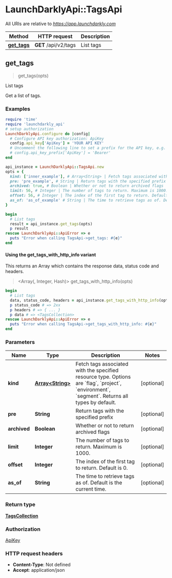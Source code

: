 # LaunchDarklyApi::TagsApi

All URIs are relative to *https://app.launchdarkly.com*

| Method | HTTP request | Description |
| ------ | ------------ | ----------- |
| [**get_tags**](TagsApi.md#get_tags) | **GET** /api/v2/tags | List tags |


## get_tags

> <TagsCollection> get_tags(opts)

List tags

Get a list of tags.

### Examples

```ruby
require 'time'
require 'launchdarkly_api'
# setup authorization
LaunchDarklyApi.configure do |config|
  # Configure API key authorization: ApiKey
  config.api_key['ApiKey'] = 'YOUR API KEY'
  # Uncomment the following line to set a prefix for the API key, e.g. 'Bearer' (defaults to nil)
  # config.api_key_prefix['ApiKey'] = 'Bearer'
end

api_instance = LaunchDarklyApi::TagsApi.new
opts = {
  kind: ['inner_example'], # Array<String> | Fetch tags associated with the specified resource type. Options are `flag`, `project`, `environment`, `segment`. Returns all types by default.
  pre: 'pre_example', # String | Return tags with the specified prefix
  archived: true, # Boolean | Whether or not to return archived flags
  limit: 56, # Integer | The number of tags to return. Maximum is 1000.
  offset: 56, # Integer | The index of the first tag to return. Default is 0.
  as_of: 'as_of_example' # String | The time to retrieve tags as of. Default is the current time.
}

begin
  # List tags
  result = api_instance.get_tags(opts)
  p result
rescue LaunchDarklyApi::ApiError => e
  puts "Error when calling TagsApi->get_tags: #{e}"
end
```

#### Using the get_tags_with_http_info variant

This returns an Array which contains the response data, status code and headers.

> <Array(<TagsCollection>, Integer, Hash)> get_tags_with_http_info(opts)

```ruby
begin
  # List tags
  data, status_code, headers = api_instance.get_tags_with_http_info(opts)
  p status_code # => 2xx
  p headers # => { ... }
  p data # => <TagsCollection>
rescue LaunchDarklyApi::ApiError => e
  puts "Error when calling TagsApi->get_tags_with_http_info: #{e}"
end
```

### Parameters

| Name | Type | Description | Notes |
| ---- | ---- | ----------- | ----- |
| **kind** | [**Array&lt;String&gt;**](String.md) | Fetch tags associated with the specified resource type. Options are &#x60;flag&#x60;, &#x60;project&#x60;, &#x60;environment&#x60;, &#x60;segment&#x60;. Returns all types by default. | [optional] |
| **pre** | **String** | Return tags with the specified prefix | [optional] |
| **archived** | **Boolean** | Whether or not to return archived flags | [optional] |
| **limit** | **Integer** | The number of tags to return. Maximum is 1000. | [optional] |
| **offset** | **Integer** | The index of the first tag to return. Default is 0. | [optional] |
| **as_of** | **String** | The time to retrieve tags as of. Default is the current time. | [optional] |

### Return type

[**TagsCollection**](TagsCollection.md)

### Authorization

[ApiKey](../README.md#ApiKey)

### HTTP request headers

- **Content-Type**: Not defined
- **Accept**: application/json

